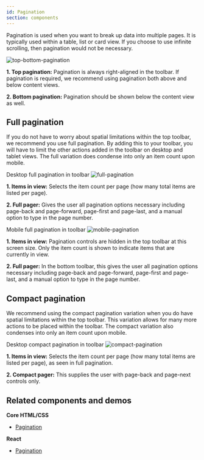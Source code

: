 ```yaml
---
id: Pagination
section: components
---
```

Pagination is used when you want to break up data into multiple pages. It is typically used within a table, list or card view.  If you choose to use infinite scrolling, then pagination would not be necessary. 

![top-bottom-pagination](./img/top-bottom-pagination.png)

**1. Top pagination:** Pagination is always right-aligned in the toolbar. If pagination is required, we recommend using pagination both above and below content views.

**2. Bottom pagination:** Pagination should be shown below the content view as well.

## Full pagination

If you do not have to worry about spatial limitations within the top toolbar, we recommend you use full pagination. By adding this to your toolbar, you will have to limit the other actions added in the toolbar on desktop and tablet views. The full variation does condense into only an item count upon mobile.

Desktop full pagination in toolbar
![full-pagination](./img/full-pagination.png)

**1. Items in view:** Selects the item count per page (how many total items are listed per page).

**2. Full pager:** Gives the user all pagination options necessary including page-back and page-forward, page-first and page-last, and a manual option to type in the page number.

Mobile full pagination in toolbar
![mobile-pagination](./img/mobile-pagination.png)

**1. Items in view:** Pagination controls are hidden in the top toolbar at this screen size. Only the item count is shown to indicate items that are currently in view.

**2. Full pager:** In the bottom toolbar, this gives the user all pagination options necessary including page-back and page-forward, page-first and page-last, and a manual option to type in the page number.

## Compact pagination

We recommend using the compact pagination variation when you do have spatial limitations within the top toolbar. This variation allows for many more actions to be placed within the toolbar. The compact variation also condenses into only an item count upon mobile.

Desktop compact pagination in toolbar
![compact-pagination](./img/compact-pagination.png)

**1. Items in view:** Selects the item count per page (how many total items are listed per page), as seen in full pagination.

**2. Compact pager:** This supplies the user with page-back and page-next controls only.

## Related components and demos
**Core HTML/CSS**
* [Pagination](/documentation/core/components/pagination)

**React**
* [Pagination](/documentation/react/components/pagination)
